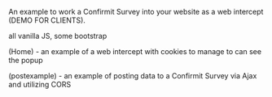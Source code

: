 An example to work a Confirmit Survey into your website as a web intercept (DEMO FOR CLIENTS).

  all vanilla JS, some bootstrap 

(Home) - an example of a web intercept with cookies to manage to can see the popup

(postexample) - an example of posting data to a Confirmit Survey via Ajax and utilizing CORS
